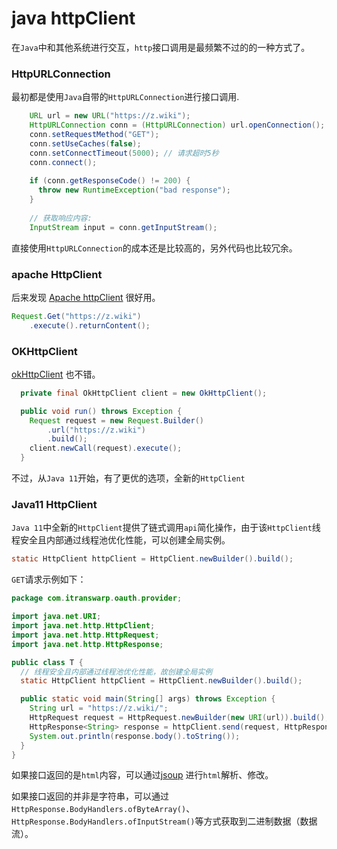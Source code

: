 # java httpClient

在`Java`中和其他系统进行交互，`http`接口调用是最频繁不过的的一种方式了。

### HttpURLConnection

最初都是使用`Java`自带的`HttpURLConnection`进行接口调用.

```java
    URL url = new URL("https://z.wiki");
    HttpURLConnection conn = (HttpURLConnection) url.openConnection();
    conn.setRequestMethod("GET");
    conn.setUseCaches(false);
    conn.setConnectTimeout(5000); // 请求超时5秒
    conn.connect();
    
    if (conn.getResponseCode() != 200) {
      throw new RuntimeException("bad response");
    }
    
    // 获取响应内容:
    InputStream input = conn.getInputStream();
```

直接使用`HttpURLConnection`的成本还是比较高的，另外代码也比较冗余。

### apache HttpClient

后来发现 [Apache httpClient](https://hc.apache.org/httpcomponents-client-5.1.x/) 很好用。

```java
Request.Get("https://z.wiki")
    .execute().returnContent();
```

### OKHttpClient

[okHttpClient](https://square.github.io/okhttp/4.x/okhttp/okhttp3/-ok-http-client/) 也不错。

```java
  private final OkHttpClient client = new OkHttpClient();

  public void run() throws Exception {
    Request request = new Request.Builder()
        .url("https://z.wiki")
        .build();
    client.newCall(request).execute();
  }
```

不过，从`Java 11`开始，有了更优的选项，全新的`HttpClient`

### Java11 HttpClient

`Java 11`中全新的`HttpClient`提供了链式调用`api`简化操作，由于该`HttpClient`线程安全且内部通过线程池优化性能，可以创建全局实例。

```java
static HttpClient httpClient = HttpClient.newBuilder().build();
```

`GET`请求示例如下：

```java
package com.itranswarp.oauth.provider;

import java.net.URI;
import java.net.http.HttpClient;
import java.net.http.HttpRequest;
import java.net.http.HttpResponse;

public class T {
  // 线程安全且内部通过线程池优化性能，故创建全局实例
  static HttpClient httpClient = HttpClient.newBuilder().build();

  public static void main(String[] args) throws Exception {
    String url = "https://z.wiki/";
    HttpRequest request = HttpRequest.newBuilder(new URI(url)).build();
    HttpResponse<String> response = httpClient.send(request, HttpResponse.BodyHandlers.ofString());
    System.out.println(response.body().toString());
  }
}
```

如果接口返回的是`html`内容，可以通过[jsoup](https://jsoup.org/) 进行`html`解析、修改。

如果接口返回的并非是字符串，可以通过`HttpResponse.BodyHandlers.ofByteArray()`、`HttpResponse.BodyHandlers.ofInputStream()`等方式获取到二进制数据（数据流）。

<TheEnd />

